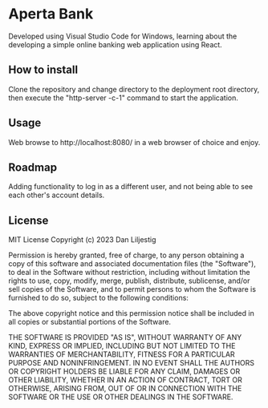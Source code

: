 # Aperta Bank
Developed using Visual Studio Code for Windows, learning about the developing a simple online banking web application using React.
## How to install
Clone the repository and change directory to the deployment root directory, then execute the "http-server -c-1" command to start the application.
## Usage
Web browse to http://localhost:8080/ in a web browser of choice and enjoy.
## Roadmap
Adding functionality to log in as a different user, and not being able to see each other's account details.
## License
MIT License
Copyright (c) 2023 Dan Liljestig

Permission is hereby granted, free of charge, to any person obtaining a copy of this software and associated documentation files (the "Software"), to deal in the Software without restriction, including without limitation the rights to use, copy, modify, merge, publish, distribute, sublicense, and/or sell copies of the Software, and to permit persons to whom the Software is furnished to do so, subject to the following conditions:

The above copyright notice and this permission notice shall be included in all copies or substantial portions of the Software.

THE SOFTWARE IS PROVIDED "AS IS", WITHOUT WARRANTY OF ANY KIND, EXPRESS OR IMPLIED, INCLUDING BUT NOT LIMITED TO THE WARRANTIES OF MERCHANTABILITY, FITNESS FOR A PARTICULAR PURPOSE AND NONINFRINGEMENT. IN NO EVENT SHALL THE AUTHORS OR COPYRIGHT HOLDERS BE LIABLE FOR ANY CLAIM, DAMAGES OR OTHER LIABILITY, WHETHER IN AN ACTION OF CONTRACT, TORT OR OTHERWISE, ARISING FROM, OUT OF OR IN CONNECTION WITH THE SOFTWARE OR THE USE OR OTHER DEALINGS IN THE SOFTWARE.